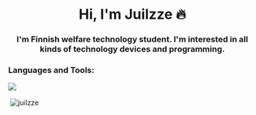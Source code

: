<h1 align="center">Hi, I'm Juilzze 🔥</h1>
<h3 align="center">I'm Finnish welfare technology student. I'm interested in all kinds of technology devices and programming.</h3>
<p align="left">
</p>

<h3 align="left">Languages and Tools:</h3>
<p align="left">
  <a href="https://skillicons.dev">
    <img src="https://skills.thijs.gg/icons?i=python,lua,mysql,js,html,css" />
  </a>
</p>

<p>&nbsp;<img align="center" src="https://github-readme-stats.vercel.app/api?username=juilzze&show_icons=true&theme=algolia&text_color=ffffff&bg_color=01223d&locale=en" alt="juilzze" /></p>

